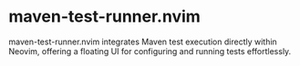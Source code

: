 # maven-test-runner.nvim
maven-test-runner.nvim integrates Maven test execution directly within Neovim, offering a floating UI for configuring and running tests effortlessly.
